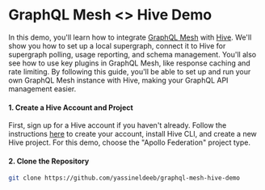 # GraphQL Mesh <> Hive Demo

In this demo, you'll learn how to integrate [GraphQL Mesh](https://the-guild.dev/graphql/mesh) with [Hive](https://the-guild.dev/graphql/hive). We'll show you how to set up a local supergraph, connect it to Hive for supergraph polling, usage reporting, and schema management. You'll also see how to use key plugins in GraphQL Mesh, like response caching and rate limiting. By following this guide, you'll be able to set up and run your own GraphQL Mesh instance with Hive, making your GraphQL API management easier.


#### 1. Create a Hive Account and Project
First, sign up for a Hive account if you haven't already. Follow the instructions [here](https://docs.graphql-hive.com/first-steps) to create your account, install Hive CLI, and create a new Hive project. For this demo, choose the "Apollo Federation" project type.


#### 2. Clone the Repository

```bash
git clone https://github.com/yassineldeeb/graphql-mesh-hive-demo
```

